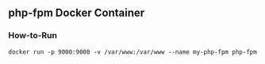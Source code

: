 ## php-fpm Docker Container

### How-to-Run

```
docker run -p 9000:9000 -v /var/www:/var/www --name my-php-fpm php-fpm
```

